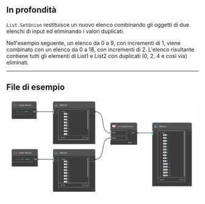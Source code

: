 ## In profondità
`List.SetUnion` restituisce un nuovo elenco combinando gli oggetti di due elenchi di input ed eliminando i valori duplicati.

Nell'esempio seguente, un elenco da 0 a 9, con incrementi di 1, viene combinato con un elenco da 0 a 18, con incrementi di 2. L'elenco risultante contiene tutti gli elementi di List1 e List2 con duplicati (0, 2, 4 e così via) eliminati.
___
## File di esempio

![List.SetUnion](./DSCore.List.SetUnion_img.jpg)
